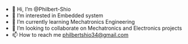 - 👋 Hi, I’m @Philbert-Shio
- 👀 I’m interested in Embedded system
- 🌱 I’m currently learning Mechatronics Engineering
- 💞️ I’m looking to collaborate on Mechatronics and Electronics projects
- 📫 How to reach me philbertshio34@gmail.com

<!---
Philbert-Shio/Philbert-Shio is a ✨ special ✨ repository because its `README.md` (this file) appears on your GitHub profile.
You can click the Preview link to take a look at your changes.
--->
